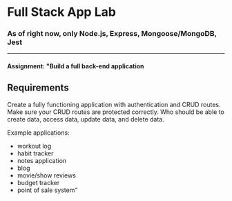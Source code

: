 # Full Stack App Lab 

### As of right now, only Node.js, Express, Mongoose/MongoDB, Jest
___

#### Assignment: "Build a full back-end application

## Requirements

Create a fully functioning application with authentication and CRUD routes.
Make sure your CRUD routes are protected correctly. Who should be able to
create data, access data, update data, and delete data.

Example applications:

* workout log
* habit tracker
* notes application
* blog
* movie/show reviews
* budget tracker
* point of sale system"
